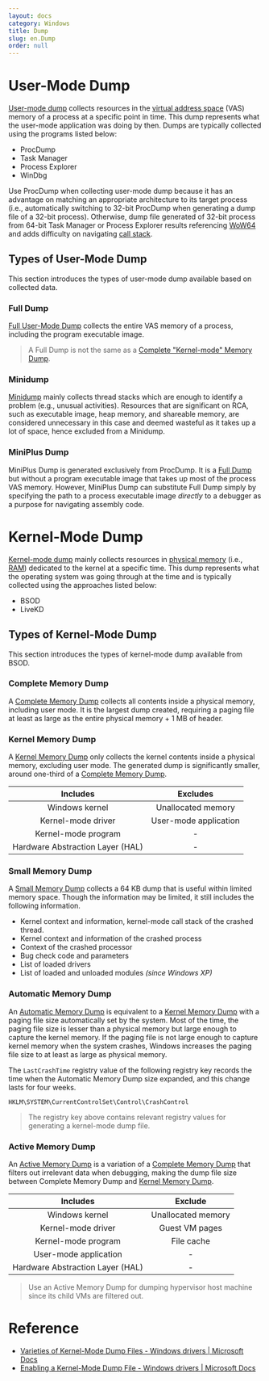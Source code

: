 ```yaml
---
layout: docs
category: Windows
title: Dump
slug: en.Dump
order: null
---
```

# User-Mode Dump
[User-mode dump](https://docs.microsoft.com/en-us/windows-hardware/drivers/debugger/user-mode-dump-files) collects resources in the [virtual address space](en.Memory#virtual-address-space) (VAS) memory of a process at a specific point in time. This dump represents what the user-mode application was doing by then. Dumps are typically collected using the programs listed below:

* ProcDump
* Task Manager
* Process Explorer
* WinDbg

Use ProcDump when collecting user-mode dump because it has an advantage on matching an appropriate architecture to its target process (i.e., automatically switching to 32-bit ProcDump when generating a dump file of a 32-bit process). Otherwise, dump file generated of 32-bit process from 64-bit Task Manager or Process Explorer results referencing [WoW64](https://en.wikipedia.org/wiki/WoW64) and adds difficulty on navigating [call stack](https://en.wikipedia.org/wiki/Call_stack).

## Types of User-Mode Dump
This section introduces the types of user-mode dump available based on collected data.

### Full Dump
[Full User-Mode Dump](https://docs.microsoft.com/en-us/windows-hardware/drivers/debugger/user-mode-dump-files#full) collects the entire VAS memory of a process, including the program executable image.

> A Full Dump is not the same as a [Complete "Kernel-mode" Memory Dump](#complete-memory-dump).

### Minidump
[Minidump](https://docs.microsoft.com/en-us/windows-hardware/drivers/debugger/user-mode-dump-files#minidumps) mainly collects thread stacks which are enough to identify a problem (e.g., unusual activities). Resources that are significant on RCA, such as executable image, heap memory, and shareable memory, are considered unnecessary in this case and deemed wasteful as it takes up a lot of space, hence excluded from a Minidump.

### MiniPlus Dump
MiniPlus Dump is generated exclusively from ProcDump. It is a [Full Dump](#full-dump) but without a program executable image that takes up most of the process VAS memory. However, MiniPlus Dump can substitute Full Dump simply by specifying the path to a process executable image *directly* to a debugger as a purpose for navigating assembly code.

# Kernel-Mode Dump
[Kernel-mode dump](https://docs.microsoft.com/en-us/windows-hardware/drivers/debugger/kernel-mode-dump-files) mainly collects resources in [physical memory](https://en.wikipedia.org/wiki/Computer_memory) (i.e., [RAM](https://en.wikipedia.org/wiki/Random-access_memory)) dedicated to the kernel at a specific time. This dump represents what the operating system was going through at the time and is typically collected using the approaches listed below:

* BSOD  
* LiveKD

## Types of Kernel-Mode Dump
This section introduces the types of kernel-mode dump available from BSOD.

### Complete Memory Dump
A [Complete Memory Dump](https://docs.microsoft.com/en-us/windows-hardware/drivers/debugger/complete-memory-dump) collects all contents inside a physical memory, including user mode. It is the largest dump created, requiring a paging file at least as large as the entire physical memory + 1 MB of header.

### Kernel Memory Dump
A [Kernel Memory Dump](https://docs.microsoft.com/en-us/windows-hardware/drivers/debugger/kernel-memory-dump) only collects the kernel contents inside a physical memory, excluding user mode. The generated dump is significantly smaller, around one-third of a [Complete Memory Dump](#complete-memory-dump).

| Includes                         | Excludes              |
|:--------------------------------:|:---------------------:|
| Windows kernel                   | Unallocated memory    |
| Kernel-mode driver               | User-mode application |
| Kernel-mode program              | -                     |
| Hardware Abstraction Layer (HAL) | -                     |

### Small Memory Dump
A [Small Memory Dump](https://docs.microsoft.com/en-us/windows-hardware/drivers/debugger/small-memory-dump) collects a 64 KB dump that is useful within limited memory space. Though the information may be limited, it still includes the following information.

* Kernel context and information, kernel-mode call stack of the crashed thread.
* Kernel context and information of the crashed process
* Context of the crashed processor
* Bug check code and parameters
* List of loaded drivers
* List of loaded and unloaded modules *(since Windows XP)*

### Automatic Memory Dump
An [Automatic Memory Dump](https://docs.microsoft.com/en-us/windows-hardware/drivers/debugger/automatic-memory-dump) is equivalent to a [Kernel Memory Dump](#kernel-memory-dump) with a paging file size automatically set by the system. Most of the time, the paging file size is lesser than a physical memory but large enough to capture the kernel memory. If the paging file is not large enough to capture kernel memory when the system crashes, Windows increases the paging file size to at least as large as physical memory.

The `LastCrashTime` registry value of the following registry key records the time when the Automatic Memory Dump size expanded, and this change lasts for four weeks.

```
HKLM\SYSTEM\CurrentControlSet\Control\CrashControl
```

> The registry key above contains relevant registry values for generating a kernel-mode dump file.

### Active Memory Dump
An [Active Memory Dump](https://docs.microsoft.com/en-us/windows-hardware/drivers/debugger/active-memory-dump) is a variation of a [Complete Memory Dump](#complete-memory-dump) that filters out irrelevant data when debugging, making the dump file size between Complete Memory Dump and [Kernel Memory Dump](#kernel-memory-dump).

| Includes                         | Exclude            |
|:--------------------------------:|:------------------:|
| Windows kernel                   | Unallocated memory |
| Kernel-mode driver               | Guest VM pages     |
| Kernel-mode program              | File cache         |
| User-mode application            | -                  |
| Hardware Abstraction Layer (HAL) | -                  |

> Use an Active Memory Dump for dumping hypervisor host machine since its child VMs are filtered out.

# Reference
* [Varieties of Kernel-Mode Dump Files - Windows drivers &#124; Microsoft Docs](https://docs.microsoft.com/en-us/windows-hardware/drivers/debugger/varieties-of-kernel-mode-dump-files)
* [Enabling a Kernel-Mode Dump File - Windows drivers &#124; Microsoft Docs](https://docs.microsoft.com/en-us/windows-hardware/drivers/debugger/enabling-a-kernel-mode-dump-file)
